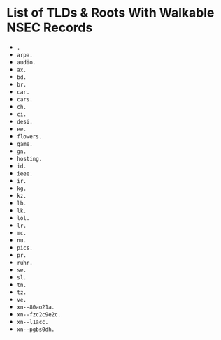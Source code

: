 # List of TLDs & Roots With Walkable NSEC Records

* `.`
* `arpa.`
* `audio.`
* `ax.`
* `bd.`
* `br.`
* `car.`
* `cars.`
* `ch.`
* `ci.`
* `desi.`
* `ee.`
* `flowers.`
* `game.`
* `gn.`
* `hosting.`
* `id.`
* `ieee.`
* `ir.`
* `kg.`
* `kz.`
* `lb.`
* `lk.`
* `lol.`
* `lr.`
* `mc.`
* `nu.`
* `pics.`
* `pr.`
* `ruhr.`
* `se.`
* `sl.`
* `tn.`
* `tz.`
* `ve.`
* `xn--80ao21a.`
* `xn--fzc2c9e2c.`
* `xn--l1acc.`
* `xn--pgbs0dh.`
